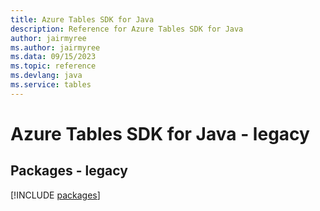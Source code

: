 ```yaml
---
title: Azure Tables SDK for Java
description: Reference for Azure Tables SDK for Java
author: jairmyree
ms.author: jairmyree
ms.data: 09/15/2023
ms.topic: reference
ms.devlang: java
ms.service: tables
---
```

# Azure Tables SDK for Java - legacy
## Packages - legacy
[!INCLUDE [packages](tables-index.md)]
